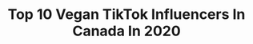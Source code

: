 ---
title: Top 10 Vegan TikTok Influencers In Canada In 2020
description: >-
  Find top vegan TikTok influencers in Canada in 2020. Most popular hashtags: #coronavirus #coffee #vegan #love.
platform: TikTok
profiles:
  - username: "elie.fourchette"
    fullname: >-
      elie.fourchette
    location: "Canada"
    followers: 19798
    engagement: 1869
    commentsToLikes: 0.048444
    id: ck9bxqib3mq550j78sv5qhynv
    verified: false
    hashtags: "#mwah, #veganfood, #foodrecepie, #nofilter"
  - username: "alexanderbischoff1"
    fullname: >-
      Alexander Bischoff
    location: "Canada"
    followers: 29290
    engagement: 1983
    commentsToLikes: 0.018986
    id: ck807cmtgpvdw0j78unh4ff7v
    verified: false
    hashtags: "#allorganic, #familyday, #gymtime, #milk"
  - username: "findbex"
    fullname: >-
      Bex 
    location: "Canada"
    followers: 30313
    engagement: 1528
    commentsToLikes: 0.029287
    id: ck961zc8romyz0j78v1axqnn5
    verified: false
    hashtags: "#restaurant, #cucumber, #snack, #pringles"
  - username: "jon_thevegan"
    fullname: >-
      Jonathan_Shopik
    location: "Canada"
    followers: 10334
    engagement: 586
    commentsToLikes: 0.062732
    id: ck8074594ok6p0j78bktsw0lx
    verified: false
    hashtags: "#lockdown, #feminst, #physio, #virus"
  - username: "biggaywhalen"
    fullname: >-
      Laura Whalen
    location: "Canada"
    followers: 58225
    engagement: 1672
    commentsToLikes: 0.013296
    id: ck94l51z6xvxn0j78qlpry7ok
    verified: false
    hashtags: "#learnfromme, #snugs, #makeup, #cardi"
  - username: "plantyou"
    fullname: >-
      Plant You
    location: "Canada"
    followers: 21757
    engagement: 697
    commentsToLikes: 0.016106
    id: ck8tu6tomsbzr0j78iaz87gjv
    verified: false
    hashtags: "#smoothierecipe, #littlethings, #inthegarden, #gardenlife"
  - username: "farmersean"
    fullname: >-
      Farmer Sean
    location: "Canada"
    followers: 118399
    engagement: 928
    commentsToLikes: 0.008024
    id: ck9tujfphm4op0j787ithrrvs
    verified: false
    hashtags: "#pony, #shoecheck, #engeneering, #squishy"
  - username: "cyleeide"
    fullname: >-
      Cyle Eide
    location: "Canada"
    followers: 7935
    engagement: 441
    commentsToLikes: 0.051625
    id: ck8w487d187qi0j78aalqa21u
    verified: false
    hashtags: "#dance, #cleaningszn, #happyeaster, #dailystorytime"
  - username: "gralynj.photography"
    fullname: >-
      Gralyn J. Boyd
    location: "Canada"
    followers: 20707
    engagement: 2269
    commentsToLikes: 0.043758
    id: ck976v7m91ez60j78tnoq5xli
    verified: false
    hashtags: "#lordhelpme, #anxiety, #open, #transfer"
  - username: "manylights"
    fullname: >-
      ManyLights
    location: "Canada"
    followers: 14030
    engagement: 676
    commentsToLikes: 0.131493
    id: cka0yv5ascs7c0i780czvub5n
    verified: false
    hashtags: "#food, #calisthenics, #southindia, #tamil"
---